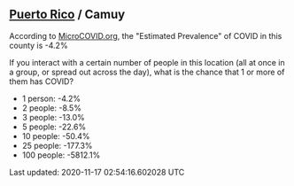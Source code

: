 
## [Puerto Rico](/united-states/puerto-rico) / Camuy

According to [MicroCOVID.org](http://microcovid.org),
the "Estimated Prevalence" of COVID in this county is -4.2%

If you interact with a certain number of people in this location
(all at once in a group, or spread out across the day), what is the chance that
1 or more of them has COVID?

- 1 person: -4.2%
- 2 people: -8.5%
- 3 people: -13.0%
- 5 people: -22.6%
- 10 people: -50.4%
- 25 people: -177.3%
- 100 people: -5812.1%

Last updated: 2020-11-17 02:54:16.602028 UTC
